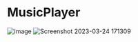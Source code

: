 # MusicPlayer
![image](https://user-images.githubusercontent.com/97178479/227510031-2cabffcc-9ab9-4d3c-b175-430bd6f3d9f2.png)
![Screenshot 2023-03-24 171309](https://user-images.githubusercontent.com/97178479/227511983-2520841d-1a5c-4646-b3eb-5425d540c948.png)

